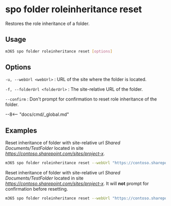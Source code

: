 # spo folder roleinheritance reset

Restores the role inheritance of a folder.

## Usage

```sh
m365 spo folder roleinheritance reset [options]
```

## Options

`-u, --webUrl <webUrl>`
: URL of the site where the folder is located.

`-f, --folderUrl <folderUrl>`
: The site-relative URL of the folder.

`--confirm`
: Don't prompt for confirmation to reset role inheritance of the folder.

--8<-- "docs/cmd/_global.md"

## Examples

Reset inheritance of folder with site-relative url _Shared Documents/TestFolder_ located in site _https://contoso.sharepoint.com/sites/project-x_.

```sh
m365 spo folder roleinheritance reset --webUrl "https://contoso.sharepoint.com/sites/project-x" --folderUrl "Shared Documents/TestFolder"
```

Reset inheritance of folder with site-relative url _Shared Documents/TestFolder_ located in site _https://contoso.sharepoint.com/sites/project-x_. It will **not** prompt for confirmation before resetting.

```sh
m365 spo folder roleinheritance reset --webUrl "https://contoso.sharepoint.com/sites/project-x" --folderUrl "Shared Documents/TestFolder" --confirm
```
